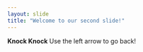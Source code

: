 ```yaml
---
layout: slide
title: "Welcome to our second slide!"
---
```

**Knock Knock**
Use the left arrow to go back!
